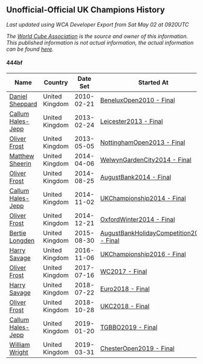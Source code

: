 ## Unofficial-Official UK Champions History

*Last updated using WCA Developer Export from Sat May 02 at 0920UTC*

*The [World Cube Association](https://www.worldcubeassociation.org) is the source and owner of this information. This published information is not actual information, the actual information can be found [here](https://www.worldcubeassociation.org/results).*

#### 444bf

|Name|Country|Date Set|Started At|Ended At|Days Held|  
|--|--|--|--|--|--|  
|[Daniel Sheppard](https://www.worldcubeassociation.org/persons/2009SHEP01)|United Kingdom|2010-02-21|[BeneluxOpen2010 - Final](https://www.worldcubeassociation.org/competitions/BeneluxOpen2010/results/all#e444bf_f)|1 year after [IrishOpen2012](https://www.worldcubeassociation.org/competitions/IrishOpen2012/results/all#e444bf_f)|1087|  
|[Callum Hales-Jepp](https://www.worldcubeassociation.org/persons/2012HALE01)|United Kingdom|2013-02-24|[Leicester2013 - Final](https://www.worldcubeassociation.org/competitions/Leicester2013/results/all#e444bf_f)|[NottinghamOpen2013 - Final](https://www.worldcubeassociation.org/competitions/NottinghamOpen2013/results/all#e444bf_f)|70|  
|[Oliver Frost](https://www.worldcubeassociation.org/persons/2012FROS01)|United Kingdom|2013-05-05|[NottinghamOpen2013 - Final](https://www.worldcubeassociation.org/competitions/NottinghamOpen2013/results/all#e444bf_f)|[WelwynGardenCity2014 - Final](https://www.worldcubeassociation.org/competitions/WelwynGardenCity2014/results/all#e444bf_f)|336|  
|[Matthew Sheerin](https://www.worldcubeassociation.org/persons/2009SHEE01)|United Kingdom|2014-04-06|[WelwynGardenCity2014 - Final](https://www.worldcubeassociation.org/competitions/WelwynGardenCity2014/results/all#e444bf_f)|[AugustBank2014 - Final](https://www.worldcubeassociation.org/competitions/AugustBank2014/results/all#e444bf_f)|141|  
|[Oliver Frost](https://www.worldcubeassociation.org/persons/2012FROS01)|United Kingdom|2014-08-25|[AugustBank2014 - Final](https://www.worldcubeassociation.org/competitions/AugustBank2014/results/all#e444bf_f)|[UKChampionship2014 - Final](https://www.worldcubeassociation.org/competitions/UKChampionship2014/results/all#e444bf_f)|69|  
|[Callum Hales-Jepp](https://www.worldcubeassociation.org/persons/2012HALE01)|United Kingdom|2014-11-02|[UKChampionship2014 - Final](https://www.worldcubeassociation.org/competitions/UKChampionship2014/results/all#e444bf_f)|[OxfordWinter2014 - Final](https://www.worldcubeassociation.org/competitions/OxfordWinter2014/results/all#e444bf_f)|49|  
|[Oliver Frost](https://www.worldcubeassociation.org/persons/2012FROS01)|United Kingdom|2014-12-21|[OxfordWinter2014 - Final](https://www.worldcubeassociation.org/competitions/OxfordWinter2014/results/all#e444bf_f)|[AugustBankHolidayCompetition2015 - Final](https://www.worldcubeassociation.org/competitions/AugustBankHolidayCompetition2015/results/all#e444bf_f)|252|  
|[Bertie Longden](https://www.worldcubeassociation.org/persons/2014LONG06)|United Kingdom|2015-08-30|[AugustBankHolidayCompetition2015 - Final](https://www.worldcubeassociation.org/competitions/AugustBankHolidayCompetition2015/results/all#e444bf_f)|1 year after [AugustBankHolidayCompetition2015](https://www.worldcubeassociation.org/competitions/AugustBankHolidayCompetition2015/results/all#e444bf_f)|366|  
|[Harry Savage](https://www.worldcubeassociation.org/persons/2013SAVA01)|United Kingdom|2016-11-06|[UKChampionship2016 - Final](https://www.worldcubeassociation.org/competitions/UKChampionship2016/results/all#e444bf_f)|[WC2017 - Final](https://www.worldcubeassociation.org/competitions/WC2017/results/all#e444bf_f)|252|  
|[Oliver Frost](https://www.worldcubeassociation.org/persons/2012FROS01)|United Kingdom|2017-07-16|[WC2017 - Final](https://www.worldcubeassociation.org/competitions/WC2017/results/all#e444bf_f)|1 year after [WC2017](https://www.worldcubeassociation.org/competitions/WC2017/results/all#e444bf_f)|365|  
|[Harry Savage](https://www.worldcubeassociation.org/persons/2013SAVA01)|United Kingdom|2018-07-22|[Euro2018 - Final](https://www.worldcubeassociation.org/competitions/Euro2018/results/all#e444bf_f)|[UKC2018 - Final](https://www.worldcubeassociation.org/competitions/UKC2018/results/all#e444bf_f)|98|  
|[Oliver Frost](https://www.worldcubeassociation.org/persons/2012FROS01)|United Kingdom|2018-10-28|[UKC2018 - Final](https://www.worldcubeassociation.org/competitions/UKC2018/results/all#e444bf_f)|[TGBBO2019 - Final](https://www.worldcubeassociation.org/competitions/TGBBO2019/results/all#e444bf_f)|84|  
|[Callum Hales-Jepp](https://www.worldcubeassociation.org/persons/2012HALE01)|United Kingdom|2019-01-20|[TGBBO2019 - Final](https://www.worldcubeassociation.org/competitions/TGBBO2019/results/all#e444bf_f)|[ChesterOpen2019 - Final](https://www.worldcubeassociation.org/competitions/ChesterOpen2019/results/all#e444bf_f)|70|  
|[William Wright](https://www.worldcubeassociation.org/persons/2015WRIG07)|United Kingdom|2019-03-31|[ChesterOpen2019 - Final](https://www.worldcubeassociation.org/competitions/ChesterOpen2019/results/all#e444bf_f)|Ongoing|398|  
